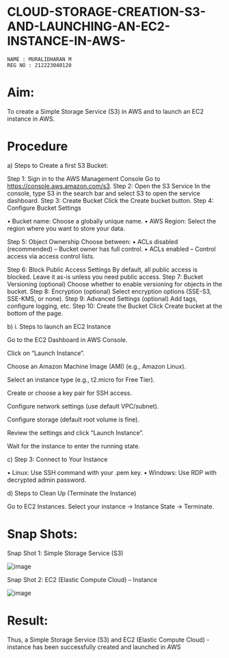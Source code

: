 # CLOUD-STORAGE-CREATION-S3-AND-LAUNCHING-AN-EC2-INSTANCE-IN-AWS-
```
NAME : MURALIDHARAN M 
REG NO : 212223040120
```
# Aim:
To create a Simple Storage Service (S3) in AWS and to launch an EC2 instance in AWS.

# Procedure
a) Steps to Create a first S3 Bucket:

Step 1: Sign in to the AWS Management Console Go to https://console.aws.amazon.com/s3. Step 2: Open the S3 Service In the console, type S3 in the search bar and select S3 to open the service dashboard. Step 3: Create Bucket Click the Create bucket button. Step 4: Configure Bucket Settings

• Bucket name: Choose a globally unique name. • AWS Region: Select the region where you want to store your data.

Step 5: Object Ownership Choose between: ▪ ACLs disabled (recommended) – Bucket owner has full control. ▪ ACLs enabled – Control access via access control lists.

Step 6: Block Public Access Settings By default, all public access is blocked. Leave it as-is unless you need public access. Step 7: Bucket Versioning (optional) Choose whether to enable versioning for objects in the bucket. Step 8: Encryption (optional) Select encryption options (SSE-S3, SSE-KMS, or none). Step 9: Advanced Settings (optional) Add tags, configure logging, etc. Step 10: Create the Bucket Click Create bucket at the bottom of the page.

b) i. Steps to launch an EC2 Instance

Go to the EC2 Dashboard in AWS Console.

Click on “Launch Instance”.

Choose an Amazon Machine Image (AMI) (e.g., Amazon Linux).

Select an instance type (e.g., t2.micro for Free Tier).

Create or choose a key pair for SSH access.

Configure network settings (use default VPC/subnet).

Configure storage (default root volume is fine).

Review the settings and click “Launch Instance”.

Wait for the instance to enter the running state.

c) Step 3: Connect to Your Instance

• Linux: Use SSH command with your .pem key. • Windows: Use RDP with decrypted admin password.

d) Steps to Clean Up (Terminate the Instance)

Go to EC2 Instances.
Select your instance → Instance State → Terminate.

# Snap Shots:

Snap Shot 1: Simple Storage Service (S3)

![image](https://github.com/user-attachments/assets/285fd94e-4507-442e-b58b-318d1eadf387)

Snap Shot 2: EC2 (Elastic Compute Cloud) – Instance

![image](https://github.com/user-attachments/assets/eff0c7eb-d9a8-435b-bde0-80801010ed94)

# Result:
Thus, a Simple Storage Service (S3) and EC2 (Elastic Compute Cloud) - instance has been successfully created and launched in AWS
